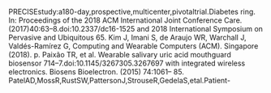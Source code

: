PRECISEstudy:a180-day,prospective,multicenter,pivotaltrial.Diabetes ring. In: Proceedings of the 2018 ACM International Joint Conference
Care.(2017)40:63–8.doi:10.2337/dc16-1525 and 2018 International Symposium on Pervasive and Ubiquitous
65. Kim J, Imani S, de Araujo WR, Warchall J, Valdés-Ramírez G, Computing and Wearable Computers (ACM). Singapore (2018). p.
Paixão TR, et al. Wearable salivary uric acid mouthguard biosensor 714–7.doi:10.1145/3267305.3267697
with integrated wireless electronics. Biosens Bioelectron. (2015) 74:1061– 85. PatelAD,MossR,RustSW,PattersonJ,StrouseR,GedelaS,etal.Patient-